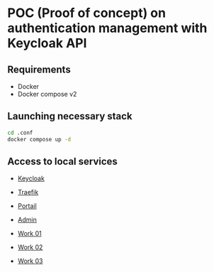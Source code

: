 # POC (Proof of concept) on authentication management with Keycloak API

## Requirements

- Docker
- Docker compose v2


## Launching necessary stack

```sh
cd .conf
docker compose up -d
```

## Access to local services

- [Keycloak](http://keycloak.localhost)

- [Traefik](http://traefik.localhost)

- [Portail](http://traefik.localhost)

- [Admin](http://traefik.localhost)

- [Work 01](http://work01.localhost)

- [Work 02](http://work02.localhost)

- [Work 03](http://work03.localhost)

